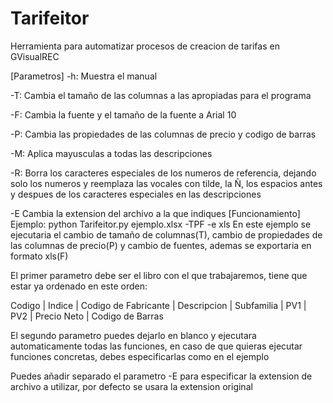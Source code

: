 # Tarifeitor
Herramienta para automatizar procesos de creacion de tarifas en GVisualREC

[Parametros]
-h: Muestra el manual

-T: Cambia el tamaño de las columnas a las apropiadas para el programa

-F: Cambia la fuente y el tamaño de la fuente a Arial 10

-P: Cambia las propiedades de las columnas de precio y codigo de barras

-M: Aplica mayusculas a todas las descripciones

-R: Borra los caracteres especiales de los numeros de referencia, dejando solo los numeros
    y reemplaza las vocales con tilde, la Ñ, los espacios antes y despues de los caracteres especiales
    en las descripciones


-E Cambia la extension del archivo a la que indiques
[Funcionamiento]
Ejemplo: python Tarifeitor.py ejemplo.xlsx -TPF -e xls
En este ejemplo se ejecutaria el cambio de tamaño de columnas(T), cambio de propiedades de las columnas de precio(P)
y cambio de fuentes, ademas se exportaria en formato xls(F)

El primer parametro debe ser el libro con el que trabajaremos, tiene que estar ya ordenado en este orden:

Codigo | Indice | Codigo de Fabricante | Descripcion | Subfamilia | PV1 | PV2 | Precio Neto | Codigo de Barras

El segundo parametro puedes dejarlo en blanco y ejecutara automaticamente todas las funciones, en caso de que quieras
ejecutar funciones concretas, debes especificarlas como en el ejemplo

Puedes añadir separado el parametro -E para especificar la extension de archivo a utilizar, por defecto se usara la extension original
